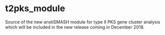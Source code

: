 # t2pks_module
Source of the new anstiSMASH module for type II PKS gene cluster analysis which will be included in the new release coming in December 2018.
